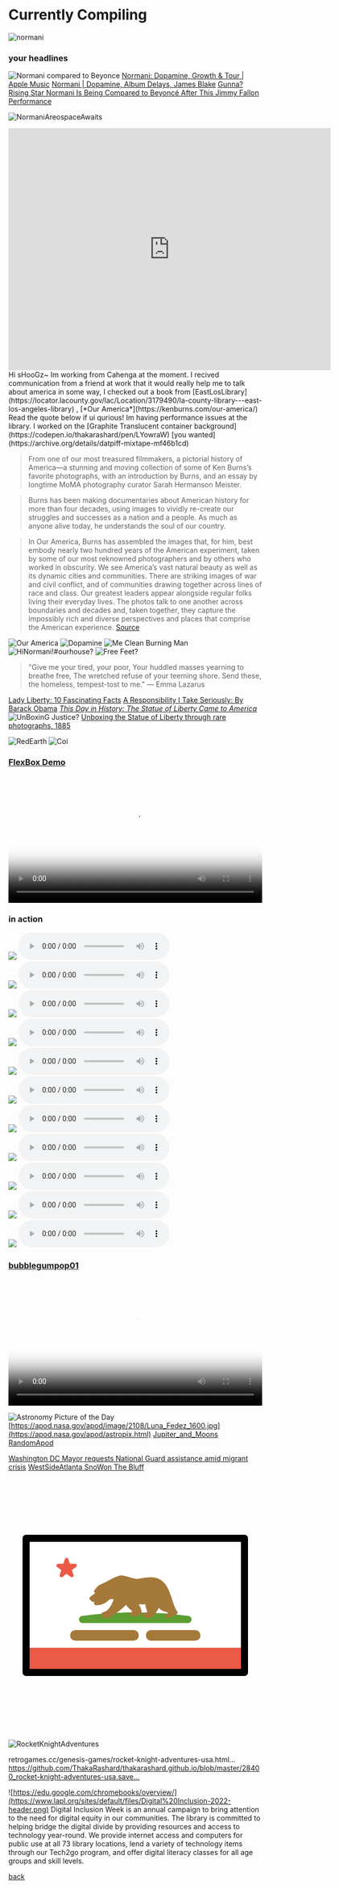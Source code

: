 # Currently Compiling
![normani](https://pbs.twimg.com/profile_banners/209003577/1718338162/1500x500)
### your headlines
![Normani compared to Beyonce](https://hips.hearstapps.com/hmg-prod/images/beymani-1x1-1552579818.jpg) [Normani: Dopamine, Growth & Tour | Apple Music](https://www.youtube.com/watch?v=IH5qyYd0-4I)
[Normani | Dopamine, Album Delays, James Blake](https://www.youtube.com/watch?v=RyCLVKC9WBo) [Gunna?](https://www.youtube.com/shorts/Qbognbfn8RQ) [Rising Star Normani Is Being Compared to Beyoncé After This Jimmy Fallon Performance](https://www.oprahdaily.com/entertainment/tv-movies/a26823068/normani-beyonce-jimmy-fallon-performance/?utm_source=google&utm_medium=cpc&utm_campaign=mgu_ga_opr_md_pmx_us_urlx_18700515769&gad_source=2&gclid=EAIaIQobChMIhdbMm86LhwMVMozCCB3eKgUiEAAYASAAEgKkGfD_BwE) 


![NormaniAreospaceAwaits](https://pbs.twimg.com/media/GQAcpSaWgAAhbcU?format=jpg&name=large)
<iframe src="https://archive.org/embed/screen-recording-2024-07-03-11.17.38-am" width="640" height="480" frameborder="0" webkitallowfullscreen="true" mozallowfullscreen="true" allowfullscreen></iframe>
Hi sHooGz~ Im working from Cahenga at the moment. I recived communication from a friend at work that it would really help me to talk about america in some way, I checked out a book from [EastLosLibrary](https://locator.lacounty.gov/lac/Location/3179490/la-county-library---east-los-angeles-library) , [*Our America*](https://kenburns.com/our-america/) Read the quote below if ui qurious! Im having performance issues at the library. I worked on the [Graphite Translucent container background](https://codepen.io/thakarashard/pen/LYowraW) [you wanted](https://archive.org/details/datpiff-mixtape-mf46b1cd)

>From one of our most treasured filmmakers, a pictorial history of America—a stunning and moving collection of some of Ken Burns’s favorite photographs, with an introduction by Burns, and an essay by longtime MoMA photography curator Sarah Hermanson Meister.

>Burns has been making documentaries about American history for more than four decades, using images to vividly re-create our struggles and successes as a nation and a people. As much as anyone alive today, he understands the soul of our country.
 
>In Our America, Burns has assembled the images that, for him, best embody nearly two hundred years of the American experiment, taken by some of our most reknowned photographers and by others who worked in obscurity. We see America’s vast natural beauty as well as its dynamic cities and communities. There are striking images of war and civil conflict, and of communities drawing together across lines of race and class. Our greatest leaders appear alongside regular folks living their everyday lives. The photos talk to one another across boundaries and decades and, taken together, they capture the impossibly rich and diverse perspectives and places that comprise the American experience. [Source](https://kenburns.com/our-america/)

![Our America](https://citysupplyfayetteville.com/cdn/shop/products/image_d376e710-f33a-4bcb-8ed2-26b556cf5d52.jpg)
![Dopamine](https://pbs.twimg.com/media/GRbVtsyb0AAf-cG?format=jpg&name=large)
![Me Clean Burning Man](https://pbs.twimg.com/media/GO8FOmxbEAMWU9e?format=jpg&name=large)
![HiNormani!#ourhouse?](https://www.thebattery.org/wp-content/uploads/2018/02/2.-hand.jpg)
![Free Feet?](https://obamawhitehouse.archives.gov/sites/default/files/image/image_file/jb_gilded_liberty_1_e.jpg)

>"Give me your tired, your poor,
Your huddled masses yearning to breathe free,
The wretched refuse of your teeming shore.
Send these, the homeless, tempest-tost to me."
— Emma Lazarus



[Lady Liberty: 10 Fascinating Facts](https://www.thebattery.org/lady-liberty-10-fascinating-facts/) 
[A Responsibility I Take Seriously: By Barack Obama](https://www.scotusblog.com/2016/02/a-responsibility-i-take-seriously/)
[*This Day in History: The Statue of Liberty Came to America*](https://obamawhitehouse.archives.gov/blog/2015/06/17/day-history-statue-liberty-came-america)
![UnBoxinG Justice?](https://2.bp.blogspot.com/-qDyZbAJRna4/WAhUQLSnpUI/AAAAAAAALjs/pGKC2Kh4BuEwDn75lZPWN-tA1sDLKZfBgCLcB/s1600/unboxing_the_statue_of_liberty.jpg)
[Unboxing the Statue of Liberty through rare photographs, 1885](https://rarehistoricalphotos.com/unboxing-statue-liberty-1885/)

![RedEarth](https://pbs.twimg.com/media/GRWUNVZbgAAVdEa?format=jpg&name=large)
![Coi](https://pbs.twimg.com/media/GRhDJFxb0AE4OpA?format=jpg&name=large)
### [FlexBox Demo](https://codepen.io/thakarashard/pen/WNBVzWr)
<video controls width="100%" height="auto" poster="https://pbs.twimg.com/media/GRg4rl4b0AMgXF2?format=jpg&name=large">

<source src="https://archive.org/download/screen-recording-2024-07-02-2.48.05-pm/Screen%20recording%202024-07-02%202.48.05%20PM.webm" type="video/webm" />    
<source src="https://archive.org/download/screen-recording-2024-07-02-2.48.05-pm/Screen%20recording%202024-07-02%202.48.05%20PM.webm" type="video/webm" />
      
        Download the
        or
        <a href="">MP4</a>
        video.
</video>

### in action 


<div class="playlist">
 <div class=" track">
       
   <IMG src="https://dn720306.ca.archive.org/0/items/nas-kigs-disease/I/a.jpg">
        <audio controls  loop >
                   <source src="https://ia804508.us.archive.org/35/items/nas-kigs-disease/I/03-Car%20%2385%20%28Ft.%20Charlie%20Wilson%29.mp3" type="audio/mp4">
                   Your browser dose not Support the audio Tag
               </audio>
    </div>
 <div class=" track">
       
   <IMG src="https://ia903201.us.archive.org/31/items/gfk-ironman/Album/cover.jpg">
        <audio controls  loop >
                   <source src="https://archive.org/download/gfk-ironman/Album/03-The%20Faster%20Blade%20%28Ft.%20Raekwon%29.mp3" type="audio/mp4">
                   Your browser dose not Support the audio Tag
               </audio>
    </div>
 <div class=" track">
       
   <IMG src="https://ia801304.us.archive.org/13/items/wu-tang-clan-wu-tang-forever_202401/cover.jpg">
        <audio controls  loop >
                   <source src="https://archive.org/download/wu-tang-clan-wu-tang-forever_202401/1-08%20Older%20Gods.m4a" type="audio/mp4">
                   Your browser dose not Support the audio Tag
               </audio>
    </div>
 <div class=" track">
       
   <IMG src="https://i.discogs.com/cMf-QmjL4Ehi1vXOYRkJhRbGj2SBc20GqqJEM5dkKw4/rs:fit/g:sm/q:90/h:596/w:600/czM6Ly9kaXNjb2dz/LWRhdGFiYXNlLWlt/YWdlcy9SLTE5MzY0/Mi0xNDQzMzU4NDAx/LTk1MzcuanBlZw.jpeg">
        <audio controls  loop >
                   <source src="https://ia601808.us.archive.org/12/items/01-live-from-planet-x/MF%20DOOM/MF%20DOOM%20-%20Operation%20Doomsday/Disc%201/16%20-%20Dead%20Bent.mp3" type="audio/mp4">
                   Your browser dose not Support the audio Tag
               </audio>
    </div>

<div class=" track">
        <IMG src="https://upload.wikimedia.org/wikipedia/commons/7/76/Christopher_Macsurak_Nicki_Minaj_cropped.jpg">
                <audio controls  loop >
                   <source src="https://archive.org/download/datpiff-mixtape-m8c966ae/04%20-%20BEEFSTEW.mp3" type="audio/mp3">
                   Your browser dose not Support the audio Tag
               </audio>
</div>
<div class="  track">
        <IMG src="https://ia601808.us.archive.org/12/items/01-live-from-planet-x/MF%20DOOM/King%20Geedorah%20-%20Take%20Me%20To%20Your%20Leader/cover.jpg">
                <audio controls  loop >
                   <source src="https://archive.org/download/01-live-from-planet-x/MF%20DOOM/King%20Geedorah%20-%20Take%20Me%20To%20Your%20Leader/01%20Fazers.mp3" type="audio/mp3">
                   Your browser dose not Support the audio Tag
               </audio>
</div>

<div class="  track">
        <IMG src="https://upload.wikimedia.org/wikipedia/commons/thumb/f/f1/Cardi_B_Photo_by_Chris_Allmeid_%28cropped%29.jpg/800px-Cardi_B_Photo_by_Chris_Allmeid_%28cropped%29.jpg">
                <audio controls  loop >
                   <source src="https://archive.org/download/cardi-b-invasion-of-privacy/Invasion%20Of%20Privacy/09-Money%20Bag.mp3" type="audio/mp3">
                   Your browser dose not Support the audio Tag
               </audio>
</div>
    
<div class=" track">
        
  <IMG src="https://ia802304.us.archive.org/21/items/cover_20210924_2327/cover.jpg?cnt=0">
        <audio controls  loop >
                   <source src="https://archive.org/download/cover_20210924_2327/01.%20Ain%27t%20Equal.mp3" type="audio/mp4">
                   Your browser dose not Support the audio Tag
               </audio>
    </div>
         <div class=" track">
       
   <IMG src="https://upload.wikimedia.org/wikipedia/commons/4/40/Glorilla_2023.png">
        <audio controls  loop >
                   <source src="https://archive.org/download/glorilla-anyways-lifes-great.../GloRilla/Anyways%2C%20Life%27s%20Great%E2%80%A6/06-Get%20That%20Money%20%28Ft.%20Niki%20Pooh%29.mp3" type="audio/mp4">
                   Your browser dose not Support the audio Tag
               </audio>
    </div>
      <div class=" track">
        
   <IMG src="https://archive.org/download/nicki-minaj-barbie-drip/barbie%20drip.jpg">
        <audio controls  loop >
                   <source src="https://archive.org/download/nicki-minaj-barbie-drip/Nicki%20Minaj-Barbie%20Drip.mp3" type="audio/mp4">
                   Your browser dose not Support the audio Tag
               </audio>
    </div>
        <div class="  track">
        
   <IMG src="https://upload.wikimedia.org/wikipedia/en/9/93/Megan_Thee_Stallion_-_B.I.T.C.H.jpeg">
        <audio controls  loop >
                   <source src="https://archive.org/download/cover_20210924_2327/05.%20B.I.T.C.H.mp3" type="audio/mp4">
                   Your browser dose not Support the audio Tag
               </audio>
    </div>
  
  
  </div>




### [bubblegumpop01](https://bubblegumpop01.tumblr.com/)
<video controls width="100%" height="auto" poster="https://media1.giphy.com/media/v1.https://pbs.twimg.com/media/GRhDJHPa0AAUJax?format=jpg&name=large">

<source src="https://archive.org/download/screen-recording-2024-07-02-3.14.48-pm/Screen%20recording%202024-07-02%203.14.48%20PM.webm" type="video/webm" />    
<source src="https://archive.org/download/screen-recording-2024-07-02-3.14.48-pm/Screen%20recording%202024-07-02%203.14.48%20PM.webm" type="video/webm" />
      
        Download the
        or
        <a href="">MP4</a>
        video.
</video>

![Astronomy Picture of the Day](https://apod.nasa.gov/apod/image/2108/Luna_Fedez_1600.jpg)
[https://apod.nasa.gov/apod/image/2108/Luna_Fedez_1600.jpg](https://apod.nasa.gov/apod/astropix.html) [Jupiter_and_Moons](https://apod.nasa.gov/apod/ap200902.html) [RandomApod](https://apod.nasa.gov/apod/random_apod.html)

[Washington DC Mayor requests National Guard assistance amid migrant crisis](https://youtu.be/tVOaE8qByNI) [WestSideAtlanta SnoWon The Bluff](https://youtu.be/hdcl1WVrBoI?si=fTAa-KNo8Skthwk0)

<svg id="emoji" viewBox="0 0 72 72" xmlns="http://www.w3.org/2000/svg">
  <g id="color">
    <path fill="#fff" d="M67 17H5.31909V54.8044H67V17Z"/>
    <g>
      <path fill="#5c9e31" fill-rule="evenodd" d="M50.9767 40H21.0233C25.4306 39.3639 30.5453 39 36 39C41.4547 39 46.5694 39.3639 50.9767 40Z" clip-rule="evenodd"/>
      <path fill="#5c9e31" d="M50.9767 40V41C51.5012 41 51.9366 40.5948 51.9741 40.0716C52.0117 39.5484 51.6387 39.0852 51.1195 39.0103L50.9767 40ZM21.0233 40L20.8805 39.0103C20.3614 39.0852 19.9883 39.5484 20.0259 40.0716C20.0634 40.5948 20.4988 41 21.0233 41V40ZM50.9767 39H21.0233V41H50.9767V39ZM36 38C30.5029 38 25.3401 38.3666 20.8805 39.0103L21.1662 40.9897C25.5212 40.3612 30.5878 40 36 40V38ZM51.1195 39.0103C46.6599 38.3666 41.4972 38 36 38V40C41.4122 40 46.4788 40.3612 50.8339 40.9897L51.1195 39.0103Z"/>
    </g>
    <rect x="5" y="48" width="62" height="7" fill="#EA5A47"/>
    <path fill="#EA5A47" stroke="#EA5A47" stroke-linejoin="round" d="M16.5 23L17.0613 24.7275H18.8776L17.4082 25.7951L17.9695 27.5225L16.5 26.4549L15.0305 27.5225L15.5918 25.7951L14.1224 24.7275H15.9387L16.5 23Z"/>
    <path fill="#A57939" stroke="#A57939" stroke-linejoin="round" d="M25.5 32.5L23.5 34L24 34.5L24.8271 34.4503V35.4503C28.4074 35.4503 27.7699 32.8316 30.5 34C30.5 34 29.4151 38.1054 26.9733 38.4315L26.9789 39.0621C28.1505 39.0621 27.3074 39.0403 28.479 39.0403C30.5344 37.752 32.1332 36.5621 33.5 35C34.1926 37.12 36.8577 37.12 35 38.5H36.7574C36.7574 38.5 36.9414 38.3277 37.2588 37.89C37.5762 37.4523 35.962 34.9708 35.962 34.9708C35.962 34.9708 38.5 35.5 39.5 35C38.7039 36.9627 41.4817 38.222 38.5 38.6L39 39H40.5C40.5 39 42.3158 36.7973 42.6319 35.4503C43.1828 38.3454 47.7828 36.6894 45 39H46L47.5 38C45.5794 36 45.9673 28.5227 40.4686 28.5227C37.9686 28.5227 37.5 29 36.5 29C35.5 29 33 28 32 28C31 28 27.8489 29.8594 27.5 30C27.1511 30.1406 26.3271 30.541 26.3271 30.541C25.8271 30.541 24.8271 32.041 24.8271 32.041L25.5 32.5Z"/>
    <path fill="none" stroke="#A57939" stroke-linecap="round" stroke-width="3" d="M40.5 44.5H53M19 44.5H35.5"/>
  </g>
  <g id="line">
    <path fill="none" stroke="#000" stroke-linecap="round" stroke-linejoin="round" stroke-width="2" d="M67 17H5V55H67V17Z"/>
  </g>
</svg>



![RocketKnightAdventures](https://pbs.twimg.com/media/GRMQiohbQAAM-s9?format=jpg&name=large)

retrogames.cc/genesis-games/rocket-knight-adventures-usa.html… https://github.com/ThakaRashard/thakarashard.github.io/blob/master/28400_rocket-knight-adventures-usa.save…

![https://edu.google.com/chromebooks/overview/](https://www.lapl.org/sites/default/files/Digital%20Inclusion-2022-header.png)
Digital Inclusion Week is an annual campaign to bring attention to the need for digital equity in our communities. The library is committed to helping bridge the digital divide by providing resources and access to technology year-round. We provide internet access and computers for public use at all 73 library locations, lend a variety of technology items through our Tech2go program, and offer digital literacy classes for all age groups and skill levels.

[back](./)
